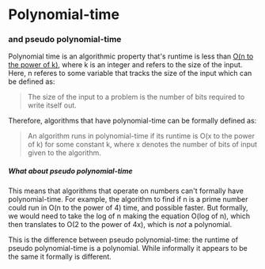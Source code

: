 # Polynomial-time
### and pseudo polynomial-time

Polynomial time is an algorithmic property that's runtime is less than [O(n to the power of k)](https://en.wikipedia.org/wiki/Time_complexity#Polylogarithmic_time), where k is an integer and refers to the size of the input.
Here, n referes to some variable that tracks the size of the input which can be defined as:

> The size of the input to a problem is the number of bits required to write itself out.

Therefore, algorithms that have polynomial-time can be formally defined as:

> An algorithm runs in polynomial-time if its runtime is O(x to the power of k) for some constant k, where x denotes the number of bits of input given to the algorithm.

##### What about pseudo polynomial-time

This means that algorithms that operate on numbers can't formally have polynomial-time.
For example, the algorithm to find if n is a prime number could run in O(n to the power of 4) time, and possible faster.
But formally, we would need to take the log of n making the equation O(log of n), which then translates to O(2 to the power of 4x), which is *not* a polynomial.

This is the difference between pseudo polynomial-time: the runtime of pseudo polynomial-time is a polynomial. While informally it appears to be the same it formally is different.
